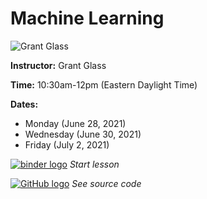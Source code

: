 # Machine Learning
![Grant Glass](https://s3.amazonaws.com/org.jstor.labs/2021/02/Grant300-1.png)

**Instructor:** Grant Glass

**Time:** 10:30am-12pm (Eastern Daylight Time)

**Dates:** 
* Monday (June 28, 2021)
* Wednesday (June 30, 2021)
* Friday (July 2, 2021)

[![binder logo](https://static.mybinder.org/badge_logo.svg)](https://binder.constellate.org/v2/gh/Grantglass/intro_to_ml/main) *Start lesson*

[![GitHub logo](https://ithaka-labs.s3.amazonaws.com/static-files/images/tdm/tdmdocs/github-logo.png)](https://github.com/Grantglass/intro_to_ml) *See source code*